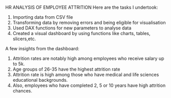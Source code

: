 HR ANALYSIS OF EMPLOYEE ATTRITION
Here are the tasks I undertook: 
1) Importing data from CSV file 
2) Transforming data by removing errors and being eligible for visualisation 
3) Used DAX functions for new parameters to analyse data 
4) Created a visual dashboard by using functions like charts, tables, slicers,etc. 

A few insights from the dashboard: 
1) Attrition rates are notably high  among employees who receive salary up to 5k. 
2) Age groups of 26-35 have the highest attrition rate 
3) Attrition rate is high among those who have medical and life sciences educational backgrounds. 
4) Also, employees who have completed 2, 5 or 10 years have high attrition chances. 
